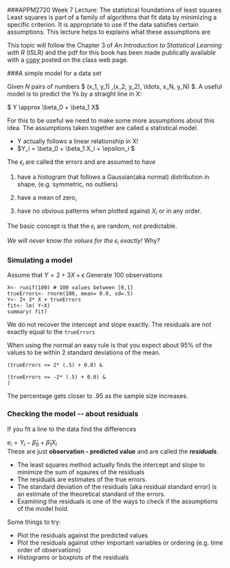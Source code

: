 ###APPM2720 Week 7 Lecture: The statistical foundations of least squares 
Least squares is part of a family of algorithms that fit data by minimizing a specific criterion. It is appropriate to use if the data satisfies certain assumptions. This lecture helps to explains what these assumptions are 

This topic will follow the Chapter 3 of  *An Introduction to Statistical Learning with R* (ISLR) and the pdf for this book has been made publically available with a [copy](http://www.image.ucar.edu/~nychka/Temp/APPM2720/SLRFourthPrinting.pdf) posted on the class web page. 

 

###A simple model for a data set

Given $N$ pairs of numbers  $ (x_1, y_1) ,(x_2, y_2), \ldots, x_N, y_N) $. A useful model is to predict the Ys by a straight line in X: 

$ Y \approx \beta_0 + \beta_1 X$

For this to be useful we need to make some more assumptions about this idea. The assumptions taken together are called a statistical model.

- Y actually follows a linear relationship in X!
- $Y_i = \beta_0 + \beta_1 X_i + \epsilon_i $ 

 The $\epsilon_i$ are called the errors and are assumed to have 
 
1) have a histogram that follows a Gaussian(aka normal) distribution in shape, (e.g. symmetric, no outliers) 

2) have a mean of zero,

3) have no obvious patterns when plotted against $X_i$ or in any order. 

The basic concept is that  the $\epsilon_i$ are random, not predictable. 

*We will never know the values for the $\epsilon_i$ exactly!* Why? 

### Simulating a model
Assume that $Y= 2+ 3X +\epsilon$ 
Generate 100 observations

````
X<- runif(100) # 100 values between [0,1]
trueErrors<- rnorm(100, mean= 0.0, sd=.5)
Y<- 2+ 3* X + trueErrors
fit<- lm( Y~X)
summary( fit)
````

We do not recover the intercept and slope exactly. 
The residuals are not exactly equal to the ````trueErrors````

When using the normal an easy rule  is that you expect
about 95% of the values to be within 2 standard deviations of the mean. 

```` sum( 
(trueErrors <= 2* (.5) + 0.0) &

(trueErrors >= -2* (.5) + 0.0) &
)
````
The percentage gets closer to .95 as the sample size increases.


### Checking the model -- about residuals
If you fit a line to the data find the differences

$e_i =  Y_i  - \hat{\beta}_0 + \hat{\beta}_1 X_i$  
These are just  **observation - predicted value**
and are called the ***residuals***.
 
 - The least squares method actually finds the intercept and slope to minimize the sum of sqaures of the residuals 
 - The residuals are estimates of the true errors.
 - The standard deviation of the residuals (aka residual standard error)  is an estimate of the theoretical standard of the errors. 
 - Examining the residuals is one of the ways to check  if the assumptions of the model hold. 

 Some things to try: 
 - Plot the residuals against the predicted values
 - Plot the residuals against other important variables or ordering (e.g. time order of observations)
 - Histograms or boxplots of the residuals
 
 



